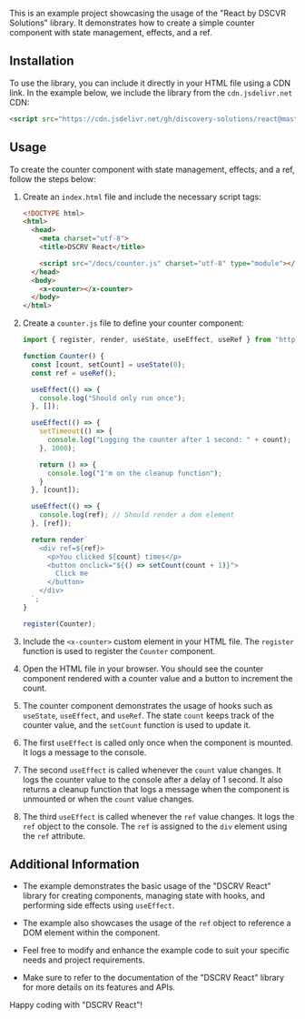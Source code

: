 This is an example project showcasing the usage of the "React by DSCVR Solutions" library. It demonstrates how to create a simple counter component with state management, effects, and a ref.

## Installation

To use the library, you can include it directly in your HTML file using a CDN link. In the example below, we include the library from the `cdn.jsdelivr.net` CDN:

```html
<script src="https://cdn.jsdelivr.net/gh/discovery-solutions/react@master/dist/index.es.js" type="module" charset="utf-8"></script>
```

## Usage

To create the counter component with state management, effects, and a ref, follow the steps below:

1. Create an `index.html` file and include the necessary script tags:

   ```html
   <!DOCTYPE html>
   <html>
     <head>
       <meta charset="utf-8">
       <title>DSCRV React</title>
   
       <script src="/docs/counter.js" charset="utf-8" type="module"></script>
     </head>
     <body>
       <x-counter></x-counter>
     </body>
   </html>
   ```

2. Create a `counter.js` file to define your counter component:

   ```javascript
   import { register, render, useState, useEffect, useRef } from "https://cdn.jsdelivr.net/gh/discovery-solutions/react@master/dist/index.es.js";
   
   function Counter() {
     const [count, setCount] = useState(0);
     const ref = useRef();
   
     useEffect(() => {
       console.log("Should only run once");
     }, []);
   
     useEffect(() => {
       setTimeout(() => {
         console.log("Logging the counter after 1 second: " + count);
       }, 1000);
   
       return () => {
         console.log("I'm on the cleanup function");
       }
     }, [count]);
   
     useEffect(() => {
       console.log(ref); // Should render a dom element
     }, [ref]);
   
     return render`
       <div ref=${ref}>
         <p>You clicked ${count} times</p>
         <button onclick="${() => setCount(count + 1)}">
           Click me
         </button>
       </div>
     `;
   }
   
   register(Counter);
   ```

3. Include the `<x-counter>` custom element in your HTML file. The `register` function is used to register the `Counter` component.

4. Open the HTML file in your browser. You should see the counter component rendered with a counter value and a button to increment the count.

5. The counter component demonstrates the usage of hooks such as `useState`, `useEffect`, and `useRef`. The state `count` keeps track of the counter value, and the `setCount` function is used to update it.

6. The first `useEffect` is called only once when the component is mounted. It logs a message to the console.

7. The second `useEffect` is called whenever the `count` value changes. It logs the counter value to the console after a delay of 1 second. It also returns a cleanup function that logs a message when the component is unmounted or when the `count` value changes.

8. The third `useEffect` is called whenever the `ref` value changes. It logs the `ref` object to the console. The `ref` is assigned to the `div` element using the `ref` attribute.

## Additional Information

- The example demonstrates the basic usage of the "DSCRV React" library for creating components, managing state with hooks, and performing side effects using `useEffect`.

- The example also showcases the usage of the `ref` object to reference a DOM element within the component.

- Feel free to modify and enhance the example code to suit your specific needs and project requirements.

- Make sure to refer to the documentation of the "DSCRV React" library for more details on its features and APIs.

Happy coding with "DSCRV React"!